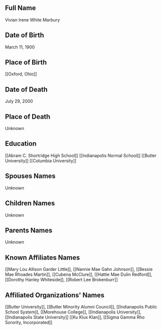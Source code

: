 ## Full Name
Vivian Irene White Marbury

## Date of Birth
March 11, 1900

## Place of Birth
[[Oxford, Ohio]]

## Date of Death
July 29, 2000

## Place of Death
Unknown

## Education
[[Abram C. Shortridge High School]]
[[Indianapolis Normal School]]
[[Butler University]]
[[Columbia University]]


## Spouses Names
Unknown

## Children Names
Unknown

## Parents Names
Unknown

## Known Affiliates Names
[[Mary Lou Allison Garder Little]], [[Nannie Mae Gahn Johnson]], [[Bessie Mae Rhoades Martin]], [[Cubena McClure]], [[Hattie Mae Dulin Redford]], [[Dorothy Hanley Whiteside]], [[Robert Lee Brokenburr]]

## Affiliated Organizations' Names
[[Butler University]], [[Butler Minority Alumni Council]], [[Indianapolis Public School System]], [[Morehouse College]], [[Indianapolis University]], [[Indianapolis State University]] [[Ku Klux Klan]], [[Sigma Gamma Rho Sorority, Incorporated]]